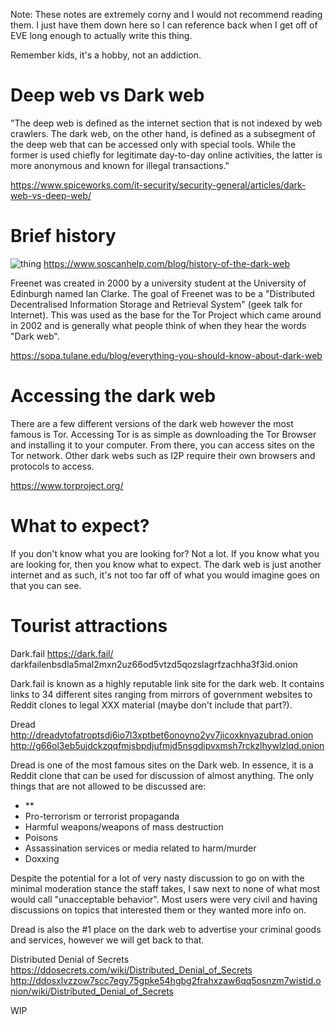 Note: These notes are extremely corny and I would not recommend reading them. I just have them down here so I can reference back when I get off of EVE long enough to actually write this thing.  
  
Remember kids, it's a hobby, not an addiction. 

# Deep web vs Dark web

"The deep web is defined as the internet section that is not indexed by web crawlers. The dark web, on the other hand, is defined as a subsegment of the deep web that can be accessed only with special tools. While the former is used chiefly for legitimate day-to-day online activities, the latter is more anonymous and known for illegal transactions."

https://www.spiceworks.com/it-security/security-general/articles/dark-web-vs-deep-web/

# Brief history

![thing](https://www.soscanhelp.com/hs-fs/hubfs/History%20of%20the%20Dark%20Web%20Timeline-01-3.png?width=640&name=History%20of%20the%20Dark%20Web%20Timeline-01-3.png)
https://www.soscanhelp.com/blog/history-of-the-dark-web

Freenet was created in 2000 by a university student at the University of Edinburgh named Ian Clarke. The goal of Freenet was to be a "Distributed Decentralised Information Storage and Retrieval System" (geek talk for Internet). This was used as the base for the Tor Project which came around in 2002 and is generally what people think of when they hear the words "Dark web".

https://sopa.tulane.edu/blog/everything-you-should-know-about-dark-web

# Accessing the dark web

There are a few different versions of the dark web however the most famous is Tor. Accessing Tor is as simple as downloading the Tor Browser and installing it to your computer. From there, you can access sites on the Tor network. Other dark webs such as I2P require their own browsers and protocols to access.

https://www.torproject.org/

# What to expect?

If you don't know what you are looking for? Not a lot. If you know what you are looking for, then you know what to expect. The dark web is just another internet and as such, it's not too far off of what you would imagine goes on that you can see. 

# Tourist attractions

Dark.fail
https://dark.fail/
darkfailenbsdla5mal2mxn2uz66od5vtzd5qozslagrfzachha3f3id.onion

Dark.fail is known as a highly reputable link site for the dark web. It contains links to 34 different sites ranging from mirrors of government websites to Reddit clones to legal XXX material (maybe don't include that part?). 

Dread
http://dreadytofatroptsdj6io7l3xptbet6onoyno2yv7jicoxknyazubrad.onion 
http://g66ol3eb5ujdckzqqfmjsbpdjufmjd5nsgdipvxmsh7rckzlhywlzlqd.onion

Dread is one of the most famous sites on the Dark web. In essence, it is a Reddit clone that can be used for discussion of almost anything. The only things that are not allowed to be discussed are:
- **
- Pro-terrorism or terrorist propaganda
- Harmful weapons/weapons of mass destruction
- Poisons
- Assassination services or media related to harm/murder
- Doxxing

Despite the potential for a lot of very nasty discussion to go on with the minimal moderation stance the staff takes, I saw next to none of what most would call "unacceptable behavior". Most users were very civil and having discussions on topics that interested them or they wanted more info on.

Dread is also the #1 place on the dark web to advertise your criminal goods and services, however we will get back to that.

Distributed Denial of Secrets
https://ddosecrets.com/wiki/Distributed_Denial_of_Secrets 
http://ddosxlvzzow7scc7egy75gpke54hgbg2frahxzaw6qq5osnzm7wistid.onion/wiki/Distributed_Denial_of_Secrets

WIP